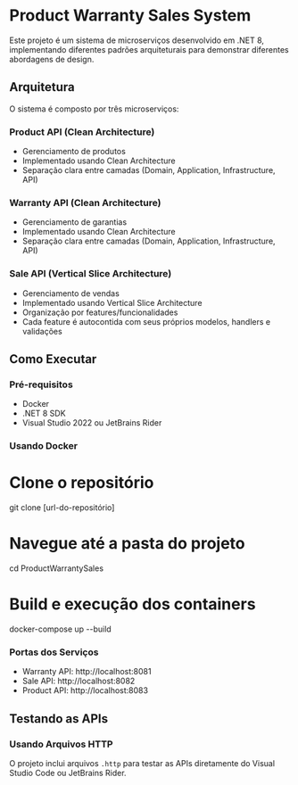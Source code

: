 # Product Warranty Sales System

Este projeto é um sistema de microserviços desenvolvido em .NET 8, implementando diferentes padrões arquiteturais para demonstrar diferentes abordagens de design.

## Arquitetura

O sistema é composto por três microserviços:

### Product API (Clean Architecture)
- Gerenciamento de produtos
- Implementado usando Clean Architecture
- Separação clara entre camadas (Domain, Application, Infrastructure, API)

### Warranty API (Clean Architecture)
- Gerenciamento de garantias
- Implementado usando Clean Architecture
- Separação clara entre camadas (Domain, Application, Infrastructure, API)

### Sale API (Vertical Slice Architecture)
- Gerenciamento de vendas
- Implementado usando Vertical Slice Architecture
- Organização por features/funcionalidades
- Cada feature é autocontida com seus próprios modelos, handlers e validações

## Como Executar

### Pré-requisitos
- Docker
- .NET 8 SDK
- Visual Studio 2022 ou JetBrains Rider

### Usando Docker
# Clone o repositório
git clone [url-do-repositório]
# Navegue até a pasta do projeto
cd ProductWarrantySales
# Build e execução dos containers
docker-compose up --build
### Portas dos Serviços
- Warranty API: http://localhost:8081
- Sale API: http://localhost:8082
- Product API: http://localhost:8083

## Testando as APIs

### Usando Arquivos HTTP

O projeto inclui arquivos `.http` para testar as APIs diretamente do Visual Studio Code ou JetBrains Rider.
